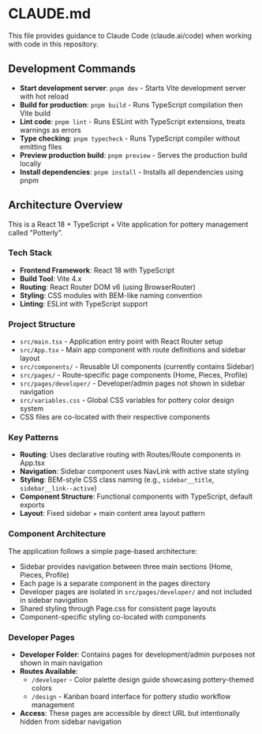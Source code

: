 # CLAUDE.md

This file provides guidance to Claude Code (claude.ai/code) when working with code in this repository.

## Development Commands

- **Start development server**: `pnpm dev` - Starts Vite development server with hot reload
- **Build for production**: `pnpm build` - Runs TypeScript compilation then Vite build
- **Lint code**: `pnpm lint` - Runs ESLint with TypeScript extensions, treats warnings as errors
- **Type checking**: `pnpm typecheck` - Runs TypeScript compiler without emitting files
- **Preview production build**: `pnpm preview` - Serves the production build locally
- **Install dependencies**: `pnpm install` - Installs all dependencies using pnpm

## Architecture Overview

This is a React 18 + TypeScript + Vite application for pottery management called "Potterly".

### Tech Stack
- **Frontend Framework**: React 18 with TypeScript
- **Build Tool**: Vite 4.x
- **Routing**: React Router DOM v6 (using BrowserRouter)
- **Styling**: CSS modules with BEM-like naming convention
- **Linting**: ESLint with TypeScript support

### Project Structure
- `src/main.tsx` - Application entry point with React Router setup
- `src/App.tsx` - Main app component with route definitions and sidebar layout
- `src/components/` - Reusable UI components (currently contains Sidebar)
- `src/pages/` - Route-specific page components (Home, Pieces, Profile)
- `src/pages/developer/` - Developer/admin pages not shown in sidebar navigation
- `src/variables.css` - Global CSS variables for pottery color design system
- CSS files are co-located with their respective components

### Key Patterns
- **Routing**: Uses declarative routing with Routes/Route components in App.tsx
- **Navigation**: Sidebar component uses NavLink with active state styling
- **Styling**: BEM-style CSS class naming (e.g., `sidebar__title`, `sidebar__link--active`)
- **Component Structure**: Functional components with TypeScript, default exports
- **Layout**: Fixed sidebar + main content area layout pattern

### Component Architecture
The application follows a simple page-based architecture:
- Sidebar provides navigation between three main sections (Home, Pieces, Profile)
- Each page is a separate component in the pages directory
- Developer pages are isolated in `src/pages/developer/` and not included in sidebar navigation
- Shared styling through Page.css for consistent page layouts
- Component-specific styling co-located with components

### Developer Pages
- **Developer Folder**: Contains pages for development/admin purposes not shown in main navigation
- **Routes Available**:
  - `/developer` - Color palette design guide showcasing pottery-themed colors
  - `/design` - Kanban board interface for pottery studio workflow management
- **Access**: These pages are accessible by direct URL but intentionally hidden from sidebar navigation